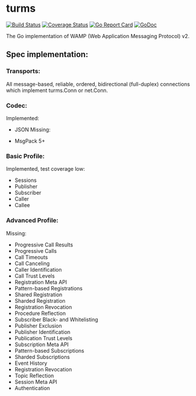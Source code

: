 # turms

[![Build Status](https://travis-ci.org/marshauf/turms.svg)](https://travis-ci.org/marshauf/turms) [![Coverage Status](https://coveralls.io/repos/github/marshauf/turms/badge.svg?branch=master)](https://coveralls.io/github/marshauf/turms?branch=master) [![Go Report Card](https://goreportcard.com/badge/github.com/marshauf/turms)](https://goreportcard.com/report/github.com/marshauf/turms) [![GoDoc](https://godoc.org/github.com/marshauf/turms?status.svg)](https://godoc.org/github.com/marshauf/turms)

The Go implementation of WAMP (Web Application Messaging Protocol) v2.

## Spec implementation:

### Transports:
All message-based, reliable, ordered, bidirectional (full-duplex) connections which implement turms.Conn or net.Conn.

### Codec:
Implemented:
+ JSON
Missing:
- MsgPack 5+

### Basic Profile:
Implemented, test coverage low:
+ Sessions
+ Publisher
+ Subscriber
+ Caller
+ Callee

### Advanced Profile:
Missing:
- Progressive Call Results
- Progressive Calls
- Call Timeouts
- Call Canceling
- Caller Identification
- Call Trust Levels
- Registration Meta API
- Pattern-based Registrations
- Shared Registration
- Sharded Registration
- Registration Revocation
- Procedure Reflection
- Subscriber Black- and Whitelisting
- Publisher Exclusion
- Publisher Identification
- Publication Trust Levels
- Subscription Meta API
- Pattern-based Subscriptions
- Sharded Subscriptions
- Event History
- Registration Revocation
- Topic Reflection
- Session Meta API
- Authentication
